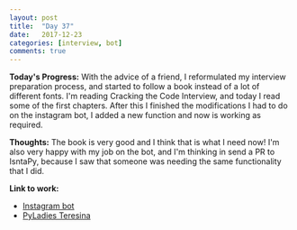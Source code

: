 ```yaml
---
layout: post
title:  "Day 37"
date:   2017-12-23
categories: [interview, bot]
comments: true
---
```

**Today's Progress:** With the advice of a friend, I reformulated my interview preparation process, and started to follow a book instead of a lot of different fonts. I'm reading Cracking the Code Interview, and today I read some of the first chapters. After this I finished the modifications I had to do on the instagram bot, I added a new function and now is working as required. 

**Thoughts:** The book is very good and I think that is what I need now! I'm also very happy with my job on the bot, and I'm thinking in send a PR to IsntaPy, because I saw that someone was needing the same functionality that I did.  

**Link to work:**
* [Instagram bot](https://github.com/camilaavilarinho/insta-bot-def)
* [PyLadies Teresina](https://pyladiesteresina.github.io/)
